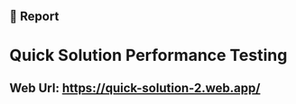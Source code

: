 ## :page_facing_up: Report
# Quick Solution Performance Testing
## Web Url: https://quick-solution-2.web.app/
